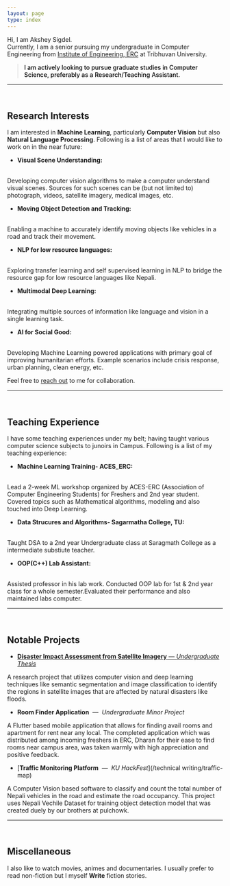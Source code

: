 ```yaml
---
layout: page
type: index
---
```


Hi, I am Akshey Sigdel.<br/>
Currently, I am a senior pursuing my undergraduate in Computer Engineering from
[Institute of Engineering, ERC](/https://www.ioepc.edu.np/) at Tribhuvan University.

<blockquote><span style="color:#000000"><strong style="font-weight:500"> I am actively looking to pursue graduate studies in Computer Science, preferably as a Research/Teaching Assistant. </strong></span></blockquote>

---
<br />

## Research Interests

I am interested in **Machine Learning**, particularly **Computer Vision** but also **Natural Language Processing**. Following is a list of areas that I would like to work on in the near future:

- **Visual Scene Understanding:** 
<br />
Developing computer vision algorithms to make a computer understand visual scenes. Sources for such scenes can be (but not limited to) photograph, videos, satellite imagery, medical images, etc.  

- **Moving Object Detection and Tracking:** 
<br />
Enabling a machine to accurately identify moving objects like vehicles in a road and track their movement.

- **NLP for low resource languages:** 
<br />
Exploring transfer learning and self supervised learning in NLP to bridge the resource gap for low resource languages like Nepali. 

- **Multimodal Deep Learning:** 
<br />
Integrating multiple sources of information like language and vision in a single learning task.

- **AI for Social Good:** 
<br />
Developing Machine Learning powered applications with primary goal of improving humanitarian efforts. Example scenarios include crisis response, urban planning, clean energy, etc. 

Feel free to [reach out](/contact.md) to me for collaboration.

---
<br />

## Teaching Experience

I have some teaching experiences under my belt; having taught various computer science subjects to junoirs in Campus. Following is a list of my teaching experience:  

- **Machine Learning Training- ACES_ERC:** 
<br />
Lead a 2-week ML workshop organized by ACES-ERC (Association of Computer Engineering Students) for Freshers and 2nd year student. Covered topics such as Mathematical algorithms, modeling and also touched into Deep Learning.

- **Data Strucures and Algorithms- Sagarmatha College, TU:** 
<br />
Taught DSA to a 2nd year Undergraduate class at Saragmath College as a intermediate substiute teacher.  

- **OOP(C++) Lab Assistant:** 
<br />
Assisted professor in his lab work. Conducted OOP lab for 1st & 2nd year class for a whole semester.Evaluated their performance and also maintained labs computer.

---
<br />

## Notable Projects

- [**Disaster Impact Assessment from Satellite Imagery** — *Undergraduate Thesis*](/assets/pdf/IVSP%20Paper.pdf)

A research project that utilizes computer vision and deep learning techniques like semantic segmentation and image classification to identify the regions in satellite images that are affected by natural disasters like floods.

- **Room Finder Application** ​ — ​ *Undergraduate Minor Project*

A Flutter based mobile application that allows for finding avail rooms and apartment for rent near any local. The completed application which was distributed among incoming freshers in ERC, Dharan for their ease to find rooms near campus area, was taken warmly with high appreciation and positive feedback.


- [**Traffic Monitoring Platform** ​ — ​ *KU HackFest*](/technical writing/traffic-map)

A Computer Vision based software to classify and count the total number of Nepali vehicles in the road and estimate the road occupancy. This project uses Nepali Vechile Dataset for training object detection model that was created duely by our brothers at pulchowk.

---
<br />

## Miscellaneous

I also like to watch movies, animes and documentaries. I usually prefer to read non-fiction but I myself **Write** fiction stories.
